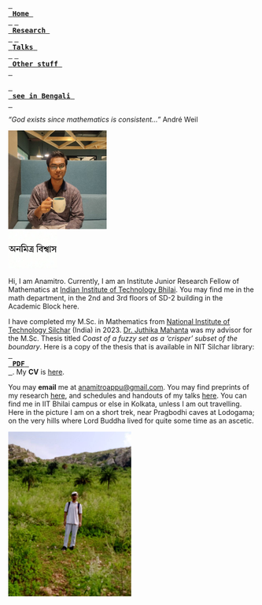 [<kbd> <br> **Home** <br> </kbd>](README.md) [<kbd> <br> **Research** <br> </kbd>](research.md) [<kbd> <br> **Talks** <br> </kbd>](talks.md) [<kbd> <br> **Other stuff** <br> </kbd>](hobbies.md)

[<kbd> <br> **see in Bengali** <br> </kbd>](bn.md)

*“God exists since mathematics is consistent...”* André Weil

<img src="picture.jpg" alt="drawing" width="200"/><br><img src="name3.jpg" alt="drawing" width="100"/>

Hi, I am Anamitro. Currently, I am an Institute Junior Research Fellow of Mathematics at [Indian Institute of Technology Bhilai](https://iitbhilai.ac.in). You may find me in the math department, in the 2nd and 3rd floors of SD-2 building in the Academic Block here.

I have completed my M.Sc. in Mathematics from [National Institute of Technology Silchar](http://maths.nits.ac.in/) (India) in 2023. [Dr. Juthika Mahanta](http://maths.nits.ac.in/juthika/) was my advisor for the M.Sc. Thesis titled *Coast of a fuzzy set as a ‘crisper’ subset of the boundary*. Here is a copy of the thesis that is available in NIT Silchar library: [<kbd> <br> **PDF** <br> </kbd>](files/anamitro_thesis_old.pdf). My **CV** is  [here](files/anamitro_cv.pdf).

You may **email** me at anamitroappu@gmail.com. You may find preprints of my research [here](research.md), and schedules and handouts of my talks [here](talks.md). You can find me in IIT Bhilai campus or else in Kolkata, unless I am out travelling. Here in the picture I am on a short trek, near Pragbodhi caves at Lodogama; on the very hills where Lord Buddha lived for quite some time as an ascetic.

<img src="pictures/pragbodhi.jpg" alt="drawing" width="250"/>

